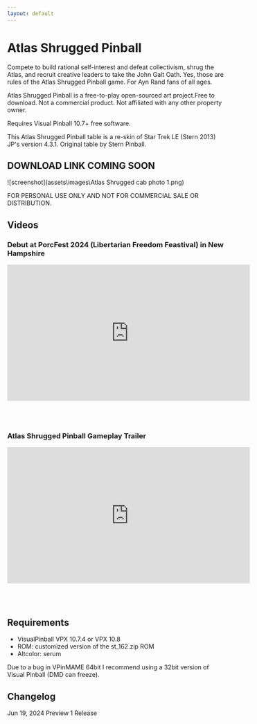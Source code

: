 ```yaml
---
layout: default
---
```


# Atlas Shrugged Pinball

Compete to build rational self-interest and defeat collectivism, shrug the Atlas, and recruit creative leaders to take the John Galt Oath. Yes, those are rules of the Atlas Shrugged Pinball game. For Ayn Rand fans of all ages. 

Atlas Shrugged Pinball is a free-to-play open-sourced art project.Free to download. Not a commercial product. Not affiliated with any other property owner.

 Requires Visual Pinball 10.7+ free software.

This Atlas Shrugged Pinball table is a re-skin of Star Trek LE (Stern 2013) JP's version 4.3.1. Original table by Stern Pinball.


<!-- ## [Download Game Files](https://vpuniverse.com/files/file/18381-american-country-vpx/) (Requires Visual Pinball to run) -->
## DOWNLOAD LINK COMING SOON


![screenshot](assets\images\Atlas Shrugged cab photo 1.png)

FOR PERSONAL USE ONLY AND NOT FOR COMMERCIAL SALE OR DISTRIBUTION. 

## Videos
### Debut at PorcFest 2024 (Libertarian Freedom Feastival) in New Hampshire

<iframe width="560" height="315" src="https://www.youtube.com/embed/itMSZAqhyn8?si=6GokdPftmGTCq9oi" title="YouTube video player" frameborder="0" allow="accelerometer; autoplay; clipboard-write; encrypted-media; gyroscope; picture-in-picture; web-share" referrerpolicy="strict-origin-when-cross-origin" allowfullscreen></iframe>

<br><br>

### Atlas Shrugged Pinball Gameplay Trailer

<iframe width="560" height="315" src="https://www.youtube.com/embed/nxo292zmDEc?si=5d5tbHbLAMsMLQUr" title="YouTube video player" frameborder="0" allow="accelerometer; autoplay; clipboard-write; encrypted-media; gyroscope; picture-in-picture; web-share" referrerpolicy="strict-origin-when-cross-origin" allowfullscreen></iframe>

<br><br>

## Requirements

* VisualPinball VPX 10.7.4 or VPX 10.8
* ROM: customized version of the st_162.zip ROM
* Altcolor: serum

Due to a bug in VPinMAME 64bit I recommend using a 32bit version of Visual Pinball (DMD can freeze).

<!-- ## Downloads

https://drive.google.com/open?id=1-VoNftldPia2Saa8KMNMM_k9wLM42iLF&usp=drive_fs 

* American Country.vpx - Visual Pinball table file
* American Country full dmd.directb2s - Backglass file
* acd_170hc.zip - custom acd_170hc ROM 
* acd_170hc.cSZ - altcolor Serum colorization file
* American Country Wheel.png - Frontend wheel image file

Installation is like any other Visual Pinball game:

* Put the “American Country.vpx” and .directb2s files into your Visual Pinball\Tables\ folder
* Put the acd_170hc.zip ROM file in the Visual Pinball\VPinMAME\roms\ folder
* Put the acd_170hc.cSZ Serum file in the Visual Pinball\VPinMAME\altcolor\acd_170hc\ folder -->

<!-- ## Custom ROM

The American Country VPX pinball game requires a custom version of the acd_170h ROM named acd_170hc. (This is NOT the same as the acd_170hc color DMD one you might find elsewhere, I’m just repurposing the file name). Legally you need to make this yourself, although I’ve provided a pre-made one for your reference in the downloads. See the CUSTOM ROM readme file for details and instructions. 

https://docs.google.com/document/d/1-N05PtEFAEqhrPOw-jrTKOcJOQ759BSJhy9ggBIJgmA/edit?usp=sharing 

## Why a Custom ROM?

Typically, VPinMAME lets you replace ROM sounds using altsound. I was not able to get this to work with this Stern ROM (and from my research it may not be possible with the current version of VPinMAME), so instead I have written my sounds directly into the ROM file. (If I am wrong and you know a way to use altsound with this ROM please reach out to me and I’ll redo this!)

Thus, I’m using the acd_170hc ROM name, which was a color variant of the actual acd_170h ROM and is recognized by VPinMAME. If you are already using the acd_170hc ROM for your AC/DC game, you’ll need to change that game back to acd_170h. The color version is pretty much obsolete anyway because there’s a new awesome Serum based altcolor colorization available for AC/DC (https://vpuniverse.com/files/file/17697-acdc-64-colors/).  

Note, since i’m changing the ROM file itself, vpmalias will not help either.

## Altcolor DMD 

The VpinMAME altcolor DMD is implemented using Serum colorization (cSZ file). See https://vpuniverse.com/forums/topic/8433-short-yet-full-serum-installation-howto 

* Requires DMDext (Freezy) 2.1 or later. 
* Otherwise you should download serum.dll and copy to vPinMAME directory https://github.com/zesinger/libserum/releases /
* To enable Altcolor, Run game in VisualPinball, press F1, check “Use external DMD dll", and check “Colorize DMD (4 colors)”

## Free Play and Other Config

Service Menu Reminder: press “0” to select/confirm, “9” = up, “8” = down, “7” = go back.
To configure the ROM for free play, use keyboard “0” > Adjustments > Standard Adjustments > #38 Free Play.
To make the knocker work, > Adjustments- >Standard Adjustments > #55 and set Q24 option to Knocker (according to ninuzzu).
You can use either the Plunger or Magna Save button in lieu of the Fire button. Set that option in the VPX Script. 
I find setting to 5 balls per game makes it more fun in parties, and multiplayer (4 player) mixes up the play list well.

## Credits

This table is a mod of the ACDC LUCI (Stern 2013) VPW Mod table (https://vpuniverse.com/files/file/12471-acdc-luci-stern-2013-vpw-mod/.Please look there for details including physics, lighting, playfield and many other improvements that made me really want to use that version as the basis for this game instead of other ones. 

I extend many thanks to all who have worked on the precursors and components built into this table,  including: ninuzzu, Sixtoe, hauntfreaks, Fluffhead35, nfuzzy, Apophis, Tomate, Retro27, Schlabber34, javier, DJRobX, dark, tom tower, knorr, rysr, Peter J, RustyCardores, the VPDevTeam, and more! 

## Art Assets

Art assets are open source, royalty free, Creative Commons, and/or used with permission. Sources include:

Graphics
* https://www.dreamstime.com/
* https://jonmcnaughton.com/
* https://wikiclipart.com/
* https://www.flaticon.com/
* https://www.countrythangdaily.com/
* https://www.pixelstalk.net/
* Match animation based on https://giphy.com/gifs/dance-melisina-streamer-twitch-XmwsEY8pIH8iC5uvF8 


3D Models
* Pickup truck: https://www.turbosquid.com/3d-models/ram-3ds-free/491059 
* Cowboy hat:  https://sketchfab.com/3d-models/cowboy-hat-b034b666273c437497208f9d0eed3fcd
* Pistol: https://www.turbosquid.com/3d-models/3d-model-tt-pistol-lowpoly-pbr-1981269

Sounds
* https://www.producerloops.com/
* https://pixabay.com/sound-effects/

Music
* See https://docs.google.com/document/d/1-N05PtEFAEqhrPOw-jrTKOcJOQ759BSJhy9ggBIJgmA/edit?usp=sharing 

## Development Tools

Software used in the development of this project include:

* Visual Pinball
* B2S Backglass Designer
* Pinball Browser
* ColorizingDMD (Serum)
* Reaper
* Photoshop
* Camtasia
* UkeySoft Spotify Music Converter
* iMyfone VoxBox
* ChatGPT
* DALL-E

## Comparison with the AC/DC Luci Game

If you’re familiar with the AC/DC pinball game you may want to know the mappings of features and attributes between the tables. Especially if you know the rules and strategies of AC/DC, this mapping can help you make the transition to the American Country table.

** AC/DC Game : American Country Game **

Jukebox : Playlists

Train : Pickup truck

Bell : Liberty bell

Cannon : Gun

AXE lanes : Star lanes

TNT targets : Hat targets

AC/DC targets : Beer targets

ROCK targets : Boots targets

Thunder targets : Cross targets

FIRE lanes : Band instruments lanes

Jam Multiball : Country Pop Multiball

Album Multiball : Country Americana Multiball

Tour Multiball : Country Classic Multiball

Hell lower playfield : We The People lower playfield

Other features remain the same: Note arrows, 2X, 3X, VIP Passes Skill shots.

## Rules

For a full AC/DC Rule Sheet see http://bit.ly/acdcrulesheet and https://pinside.com/pinball/forum/topic/acdc-rules-condensed-version  -->

## Changelog
Jun 19, 2024 Preview 1 Release

